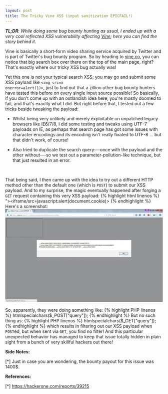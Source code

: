 ```yaml
---
layout: post
title: The Tricky Vine XSS (input sanitization EPICFAIL!)
---
```

_**TL;DR**: While doing some bug bounty hunting as usual, I ended up with a very cool reflected XSS vulnerability affecting <a href="https://vine.co">Vine</a>; here you can find the story behind it._

Vine is basically a short-form video sharing service acquired by Twitter and is part of Twitter's bug bounty program. So by heading to <a href="https://vine.co" target="_blank">vine.co</a>, you can notice that big search box over there on the top of the main page, right? That's exactly where our tricky XSS bug actually was!
<br />

Yet this one is not your typical search XSS; you may go and submit some XSS payload like <code class="code">&lt;img src=x onerror=alert(1)></code>, just to find out that a zillion other bug bounty hunters have tested this before on every single input source possible! So basically, if you don't come up with an outlandish idea here, you're mostly doomed to fail, and that's exactly what I did. But right before that, I tested out a few tricks beside tweaking the payload:

* Whilst being very unlikely and merely exploitable on unpatched legacy browsers like IE6/7/8, I did some testing and tweaks using UTF-7 payloads on IE, as perhaps that search page has got some issues with character encodings and its encoding isn't really fixated to UTF-8 ... but that didn't work, of course!

* Also tried to duplicate the search query---once with the payload and the other without---so we test out a parameter-pollution-like technique, but that just resulted in an error.
<br />

That being said, I then came up with the idea to try out a different HTTP method other than the default one (which is `POST`) to submit our XSS payload. And to my surprise, the magic eventually happened after forging a `GET` request containing this very XSS payload:
{% highlight html linenos %}
"><iframe/src=javascript:alert(document.cookie)>
{% endhighlight %}
Here's a screenshot:
<a href="/images/VineXSS.jpg" target="_blank"><img class="innerImg" src="/images/VineXSS-thumb.jpg" alt="XSS Screenshot"></a>

So, apparently, they were doing something like:
{% highlight PHP linenos %}
htmlspecialchars($_POST["query"]);
{% endhighlight %}
But no such thing as:
{% highlight PHP linenos %}
htmlspecialchars($_GET["query"]);
{% endhighlight %}
which results in filtering out our XSS payload when `POST`ed, but when sent via `GET`, you find no filter! And this particular unexpected behavior has managed to keep that issue totally hidden in plain sight from a bunch of very skillful hackers out there!



**Side Notes:**

[*] Just in case you are wondering, the bounty payout for this issue was 1400$.
<br />

**References:**

[*] <a href='https://hackerone.com/reports/39215' target='_blank'>https://hackerone.com/reports/39215</a>
